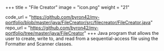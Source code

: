+++
title = "File Creator"
image = "icon.png"
weight = "21"

code_url = "https://github.com/byron42/my-portfolio/blob/master/java/FileCreator/src/filecreator/FileCreator.java"
repo_url = "https://github.com/byron42/my-portfolio/tree/master/java/FileCreator"
+++
Java program that allows the user to create, write to, and read from a sequential-access file using the Formatter and Scanner classes.